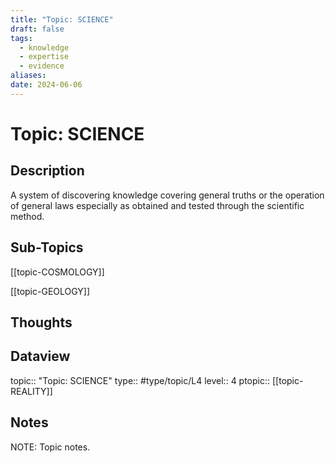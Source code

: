 ```yaml
---
title: "Topic: SCIENCE"
draft: false
tags:
  - knowledge
  - expertise
  - evidence
aliases: 
date: 2024-06-06
---
```

# Topic: SCIENCE 
## Description
A system of discovering knowledge covering general truths or the operation of general laws especially as obtained and tested through the scientific method.

## Sub-Topics
[[topic-COSMOLOGY]]

[[topic-GEOLOGY]]

## Thoughts


## Dataview
topic:: "Topic: SCIENCE"
type:: #type/topic/L4
level:: 4
ptopic:: [[topic-REALITY]]

## Notes
NOTE: Topic notes.
